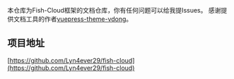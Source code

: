 
 本仓库为Fish-Cloud框架的文档仓库，你有任何问题可以给我提Issues。
 感谢提供文档工具的作者[vuepress-theme-vdong](https://github.com/xugaoyi/vuepress-theme-vdoing)。

## 项目地址
[https://github.com/Lyn4ever29/fish-cloud](https://github.com/Lyn4ever29/fish-cloud)